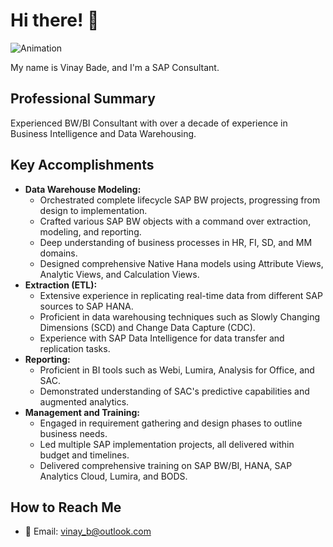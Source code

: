 # Hi there! 👋

![Animation](https://user-images.githubusercontent.com/18350557/176309783-0785949b-9127-417c-8b55-ab5a4333674e.gif)

My name is Vinay Bade, and I'm a SAP Consultant.

## Professional Summary
Experienced BW/BI Consultant with over a decade of experience in Business Intelligence and Data Warehousing.

## Key Accomplishments
- **Data Warehouse Modeling:**
  - Orchestrated complete lifecycle SAP BW projects, progressing from design to implementation.
  - Crafted various SAP BW objects with a command over extraction, modeling, and reporting.
  - Deep understanding of business processes in HR, FI, SD, and MM domains.
  - Designed comprehensive Native Hana models using Attribute Views, Analytic Views, and Calculation Views.
- **Extraction (ETL):**
  - Extensive experience in replicating real-time data from different SAP sources to SAP HANA.
  - Proficient in data warehousing techniques such as Slowly Changing Dimensions (SCD) and Change Data Capture (CDC).
  - Experience with SAP Data Intelligence for data transfer and replication tasks.
- **Reporting:**
  - Proficient in BI tools such as Webi, Lumira, Analysis for Office, and SAC.
  - Demonstrated understanding of SAC's predictive capabilities and augmented analytics.
- **Management and Training:**
  - Engaged in requirement gathering and design phases to outline business needs.
  - Led multiple SAP implementation projects, all delivered within budget and timelines.
  - Delivered comprehensive training on SAP BW/BI, HANA, SAP Analytics Cloud, Lumira, and BODS.

## How to Reach Me
- 📧 Email: vinay_b@outlook.com
